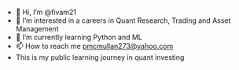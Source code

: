 - 👋 Hi, I’m @fivam21
- 👀 I’m interested in a careers in Quant Research, Trading and Asset Management
- 🌱 I’m currently learning Python and ML
- 📫 How to reach me pmcmullan273@yahoo.com
- This is my public learning journey in quant investing
